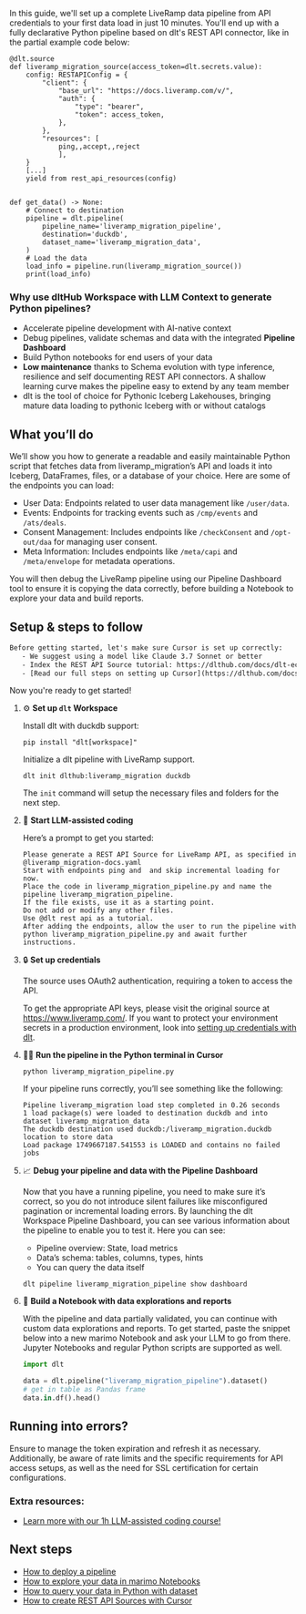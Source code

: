 In this guide, we'll set up a complete LiveRamp data pipeline from API credentials to your first data load in just 10 minutes. You'll end up with a fully declarative Python pipeline based on dlt's REST API connector, like in the partial example code below:

```python-outcome
@dlt.source
def liveramp_migration_source(access_token=dlt.secrets.value):
    config: RESTAPIConfig = {
        "client": {
            "base_url": "https://docs.liveramp.com/v/",
            "auth": {
                "type": "bearer",
                "token": access_token,
            },
        },
        "resources": [
            ping,,accept,,reject
            ],
    }
    [...]
    yield from rest_api_resources(config)


def get_data() -> None:
    # Connect to destination
    pipeline = dlt.pipeline(
        pipeline_name='liveramp_migration_pipeline',
        destination='duckdb',
        dataset_name='liveramp_migration_data', 
    )
    # Load the data
    load_info = pipeline.run(liveramp_migration_source())
    print(load_info) 
```

### Why use dltHub Workspace with LLM Context to generate Python pipelines?

- Accelerate pipeline development with AI-native context
- Debug pipelines, validate schemas and data with the integrated **Pipeline Dashboard**
- Build Python notebooks for end users of your data
- **Low maintenance** thanks to Schema evolution with type inference, resilience and self documenting REST API connectors. A shallow learning curve makes the pipeline easy to extend by any team member
- dlt is the tool of choice for Pythonic Iceberg Lakehouses, bringing mature data loading to pythonic Iceberg with or without catalogs

## What you’ll do

We’ll show you how to generate a readable and easily maintainable Python script that fetches data from liveramp_migration’s API and loads it into Iceberg, DataFrames, files, or a database of your choice. Here are some of the endpoints you can load:

- User Data: Endpoints related to user data management like `/user/data`.
- Events: Endpoints for tracking events such as `/cmp/events` and `/ats/deals`.
- Consent Management: Includes endpoints like `/checkConsent` and `/opt-out/daa` for managing user consent.
- Meta Information: Includes endpoints like `/meta/capi` and `/meta/envelope` for metadata operations.

You will then debug the LiveRamp pipeline using our Pipeline Dashboard tool to ensure it is copying the data correctly, before building a Notebook to explore your data and build reports.

## Setup & steps to follow

```default
Before getting started, let's make sure Cursor is set up correctly:
   - We suggest using a model like Claude 3.7 Sonnet or better
   - Index the REST API Source tutorial: https://dlthub.com/docs/dlt-ecosystem/verified-sources/rest_api/ and add it to context as **@dlt rest api**
   - [Read our full steps on setting up Cursor](https://dlthub.com/docs/dlt-ecosystem/llm-tooling/cursor-restapi#23-configuring-cursor-with-documentation)
```

Now you're ready to get started!

1. ⚙️ **Set up `dlt` Workspace**
    
    Install dlt with duckdb support:
    ```shell
    pip install "dlt[workspace]"
    ```

    Initialize a dlt pipeline with LiveRamp support.
    ```shell
    dlt init dlthub:liveramp_migration duckdb
    ```

    The `init` command will setup the necessary files and folders for the next step.
    
2. 🤠 **Start LLM-assisted coding**
    
    Here’s a prompt to get you started:
    
    ```prompt
    Please generate a REST API Source for LiveRamp API, as specified in @liveramp_migration-docs.yaml 
    Start with endpoints ping and  and skip incremental loading for now. 
    Place the code in liveramp_migration_pipeline.py and name the pipeline liveramp_migration_pipeline. 
    If the file exists, use it as a starting point. 
    Do not add or modify any other files. 
    Use @dlt rest api as a tutorial. 
    After adding the endpoints, allow the user to run the pipeline with python liveramp_migration_pipeline.py and await further instructions.
    ```

    
3. 🔒 **Set up credentials** 
    
    The source uses OAuth2 authentication, requiring a token to access the API.
    
    To get the appropriate API keys, please visit the original source at https://www.liveramp.com/.
    If you want to protect your environment secrets in a production environment, look into [setting up credentials with dlt](https://dlthub.com/docs/walkthroughs/add_credentials).
    
4. 🏃‍♀️ **Run the pipeline in the Python terminal in Cursor**
    
    ```shell
    python liveramp_migration_pipeline.py
    ```
    
    If your pipeline runs correctly, you’ll see something like the following:
    
    ```shell
    Pipeline liveramp_migration load step completed in 0.26 seconds
    1 load package(s) were loaded to destination duckdb and into dataset liveramp_migration_data
    The duckdb destination used duckdb:/liveramp_migration.duckdb location to store data
    Load package 1749667187.541553 is LOADED and contains no failed jobs
    ```
    
5. 📈 **Debug your pipeline and data with the Pipeline Dashboard**

    Now that you have a running pipeline, you need to make sure it’s correct, so you do not introduce silent failures like misconfigured pagination or incremental loading errors. By launching the dlt Workspace Pipeline Dashboard, you can see various information about the pipeline to enable you to test it. Here you can see:
    - Pipeline overview: State, load metrics
    - Data’s schema: tables, columns, types, hints
    - You can query the data itself
    
    ```shell
    dlt pipeline liveramp_migration_pipeline show dashboard
    ```
    
6. 🐍 **Build a Notebook with data explorations and reports**

    With the pipeline and data partially validated, you can continue with custom data explorations and reports. To get started, paste the snippet below into a new marimo Notebook and ask your LLM to go from there. Jupyter Notebooks and regular Python scripts are supported as well.

    
    ```python
    import dlt

   data = dlt.pipeline("liveramp_migration_pipeline").dataset()
   # get in table as Pandas frame
   data.in.df().head()
    ```

## Running into errors?

Ensure to manage the token expiration and refresh it as necessary. Additionally, be aware of rate limits and the specific requirements for API access setups, as well as the need for SSL certification for certain configurations.

### Extra resources:

- [Learn more with our 1h LLM-assisted coding course!](https://www.youtube.com/watch?v=GGid70rnJuM)

## Next steps

- [How to deploy a pipeline](https://dlthub.com/docs/walkthroughs/deploy-a-pipeline)
- [How to explore your data in marimo Notebooks](https://dlthub.com/docs/general-usage/dataset-access/marimo)
- [How to query your data in Python with dataset](https://dlthub.com/docs/general-usage/dataset-access/dataset)
- [How to create REST API Sources with Cursor](https://dlthub.com/docs/dlt-ecosystem/llm-tooling/cursor-restapi)
